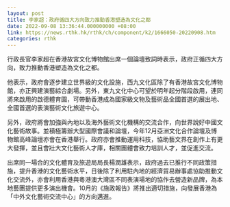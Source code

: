 ```yaml
---
layout: post
title: 李家超：政府循四大方向致力推動香港塑造為文化之都
date: 2022-09-08 13:36:44.000000000 +08:00
link: https://news.rthk.hk/rthk/ch/component/k2/1666050-20220908.htm
categories: rthk
---
```


行政長官李家超在香港故宮文化博物館出席一個論壇致詞時表示，政府正循四大方向，致力推動香港塑造為文化之都。

他表示，政府會逐步建立世界級的文化設施，西九文化區除了有香港故宮文化博物館，亦正興建演藝綜合劇場。另外，東九文化中心可望於明年起分階段啟用，連同將來啟用的啟德體育園，可帶動香港成為國家級文物及藝術品全國首選的展出地、全國首選的表演藝術文化旅遊中心。

另外，政府將會加強與內地以及海外藝術文化機構的交流合作，向世界說好中國文化藝術故事。並積極籌辦大型國際會議和論壇，今年12月亞洲文化合作論壇及博物館高峰論壇亦會在香港舉行。政府亦會推動運用科技，協助藝文界在創作上有更大發揮，並且會壯大文化藝術人才庫，相關團體會致力培訓人才，並促進交流。

出席同一場合的文化體育及旅遊局局長楊潤雄表示，政府過去已推行不同政策措施，提升香港的文化藝術水平，日後除了利用駐內地的經濟貿易辦事處協助推動文化交流外，亦會利用香港與粵港澳大灣區不同表演場地的協作去營造新品牌，為本地藝團提供更多演出機會。10月的《施政報告》將推出適切措施，向發展香港為「中外文化藝術交流中心」的方向邁進。
